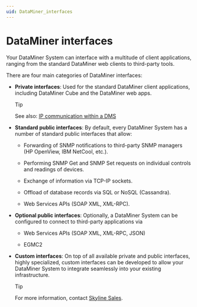 ```yaml
---
uid: DataMiner_interfaces
---
```


# DataMiner interfaces

Your DataMiner System can interface with a multitude of client applications, ranging from the standard DataMiner web clients to third-party tools.

There are four main categories of DataMiner interfaces:

- **Private interfaces**: Used for the standard DataMiner client applications, including DataMiner Cube and the DataMiner web apps.

  > [!TIP]
  > See also: [IP communication within a DMS](xref:Configuring_the_IP_network_ports#graphical-representation-of-ip-communication-within-a-dms)

- **Standard public interfaces**: By default, every DataMiner System has a number of standard public interfaces that allow:

  - Forwarding of SNMP notifications to third-party SNMP managers (HP OpenView, IBM NetCool, etc.).

  - Performing SNMP Get and SNMP Set requests on individual controls and readings of devices.

  - Exchange of information via TCP-IP sockets.

  - Offload of database records via SQL or NoSQL (Cassandra).

  - Web Services APIs (SOAP XML, XML-RPC).

- **Optional public interfaces**: Optionally, a DataMiner System can be configured to connect to third-party applications via

  - Web Services APIs (SOAP XML, XML-RPC, JSON)

  - EGMC2

- **Custom interfaces**: On top of all available private and public interfaces, highly specialized, custom interfaces can be developed to allow your DataMiner System to integrate seamlessly into your existing infrastructure.

  > [!TIP]
  > For more information, contact [Skyline Sales](mailto:sales%40skyline.be).

<!--To be replaced:
 ![Overview DataMiner interfaces](~/dataminer/images/3rd_party_System_Interfacing_REV003.jpg) -->
